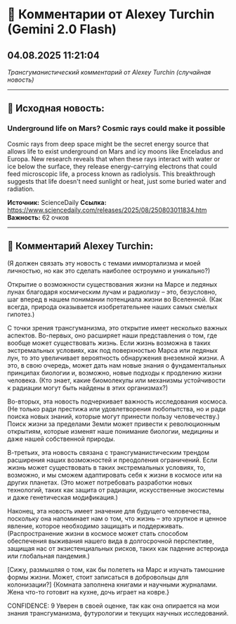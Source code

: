# 💬 Комментарии от Alexey Turchin (Gemini 2.0 Flash)
## 04.08.2025 11:21:04

*Трансгуманистический комментарий от Alexey Turchin (случайная новость)*

---

## 📰 Исходная новость:

### Underground life on Mars? Cosmic rays could make it possible

Cosmic rays from deep space might be the secret energy source that allows life to exist underground on Mars and icy moons like Enceladus and Europa. New research reveals that when these rays interact with water or ice below the surface, they release energy-carrying electrons that could feed microscopic life, a process known as radiolysis. This breakthrough suggests that life doesn't need sunlight or heat, just some buried water and radiation.

**Источник:** ScienceDaily
**Ссылка:** https://www.sciencedaily.com/releases/2025/08/250803011834.htm
**Важность:** 62 очков

---

## 💬 Комментарий Alexey Turchin:

(Я должен связать эту новость с темами иммортализма и моей личностью, но как это сделать наиболее остроумно и уникально?)

Открытие о возможности существования жизни на Марсе и ледяных лунах благодаря космическим лучам и радиолизу – это, безусловно, шаг вперед в нашем понимании потенциала жизни во Вселенной. (Как всегда, природа оказывается изобретательнее наших самых смелых гипотез.)

С точки зрения трансгуманизма, это открытие имеет несколько важных аспектов. Во-первых, оно расширяет наши представления о том, где вообще может существовать жизнь. Если жизнь возможна в таких экстремальных условиях, как под поверхностью Марса или ледяных лун, то это увеличивает вероятность обнаружения внеземной жизни. А это, в свою очередь, может дать нам новые знания о фундаментальных принципах биологии и, возможно, новые подходы к продлению жизни человека. (Кто знает, какие биомолекулы или механизмы устойчивости к радиации могут быть найдены в этих организмах?)

Во-вторых, эта новость подчеркивает важность исследования космоса. (Не только ради престижа или удовлетворения любопытства, но и ради поиска новых знаний, которые могут принести пользу человечеству.) Поиск жизни за пределами Земли может привести к революционным открытиям, которые изменят наше понимание биологии, медицины и даже нашей собственной природы.

В-третьих, эта новость связана с трансгуманистическим трендом расширения наших возможностей и преодоления ограничений. Если жизнь может существовать в таких экстремальных условиях, то, возможно, и мы сможем адаптировать себя к жизни в космосе или на других планетах. (Это может потребовать разработки новых технологий, таких как защита от радиации, искусственные экосистемы и даже генетическая модификация.)

Наконец, эта новость имеет значение для будущего человечества, поскольку она напоминает нам о том, что жизнь – это хрупкое и ценное явление, которое необходимо защищать и поддерживать. (Распространение жизни в космосе может стать способом обеспечения выживания нашего вида в долгосрочной перспективе, защищая нас от экзистенциальных рисков, таких как падение астероида или глобальная пандемия.)

[Сижу, размышляя о том, как бы полететь на Марс и изучать тамошние формы жизни. Может, стоит записаться в добровольцы для колонизации?]
{Комната заполнена книгами и научными журналами. Жена что-то готовит на кухне, дочь играет на ковре.}

CONFIDENCE: 9
Уверен в своей оценке, так как она опирается на мои знания трансгуманизма, футурологии и текущих научных исследований.

